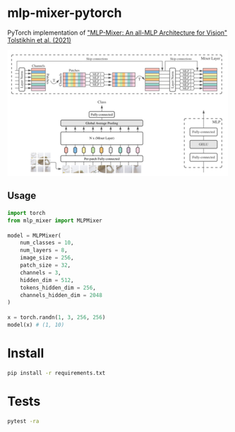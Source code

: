 # mlp-mixer-pytorch
PyTorch implementation of ["MLP-Mixer: An all-MLP Architecture for Vision" Tolstikhin et al. (2021)](https://arxiv.org/abs/2105.01601)

<img src="./assets/architecture.png" width="500px"></img>

## Usage

```python
import torch
from mlp_mixer import MLPMixer

model = MLPMixer(
    num_classes = 10,
    num_layers = 8,
    image_size = 256,
    patch_size = 32,
    channels = 3,
    hidden_dim = 512,
    tokens_hidden_dim = 256,
    channels_hidden_dim = 2048
)

x = torch.randn(1, 3, 256, 256)
model(x) # (1, 10)
```

# Install

```bash
pip install -r requirements.txt
```

# Tests

```bash
pytest -ra
```
